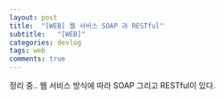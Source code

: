 ```yaml
---
layout: post
title:  "[WEB] 웹 서비스 SOAP 과 RESTful"
subtitle:   "[WEB]"
categories: devlog
tags: web
comments: true
---
```


정리 중.. 웹 서비스 방식에 따라 SOAP 그리고 RESTful이 있다. 


<br>